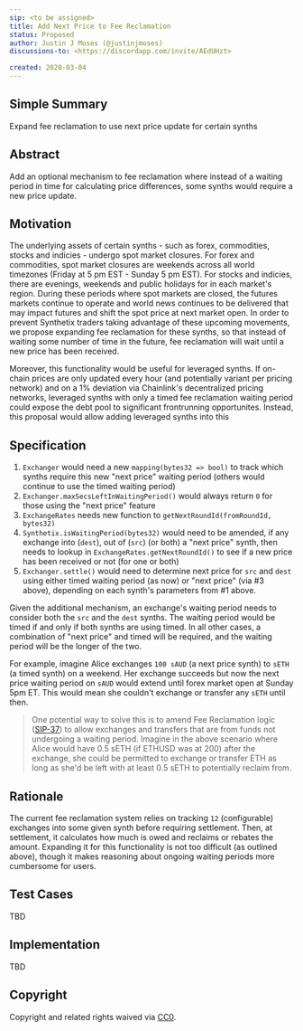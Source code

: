 ```yaml
---
sip: <to be assigned>
title: Add Next Price to Fee Reclamation
status: Proposed
author: Justin J Moses (@justinjmoses)
discussions-to: <https://discordapp.com/invite/AEdUHzt>

created: 2020-03-04
---
```


<!--You can leave these HTML comments in your merged SIP and delete the visible duplicate text guides, they will not appear and may be helpful to refer to if you edit it again. This is the suggested template for new SIPs. Note that an SIP number will be assigned by an editor. When opening a pull request to submit your SIP, please use an abbreviated title in the filename, `sip-draft_title_abbrev.md`. The title should be 44 characters or less.-->

## Simple Summary

<!--"If you can't explain it simply, you don't understand it well enough." Provide a simplified and layman-accessible explanation of the SIP.-->

Expand fee reclamation to use next price update for certain synths

## Abstract

<!--A short (~200 word) description of the technical issue being addressed.-->

Add an optional mechanism to fee reclamation where instead of a waiting period in time for calculating price differences, some synths would require a new price update.

## Motivation

<!--The motivation is critical for SIPs that want to change Synthetix. It should clearly explain why the existing protocol specification is inadequate to address the problem that the SIP solves. SIP submissions without sufficient motivation may be rejected outright.-->

The underlying assets of certain synths - such as forex, commodities, stocks and indicies - undergo spot market closures. For forex and commodities, spot market closures are weekends across all world timezones (Friday at 5 pm EST - Sunday 5 pm EST). For stocks and indicies, there are evenings, weekends and public holidays for in each market's region. During these periods where spot markets are closed, the futures markets continue to operate and world news continues to be delivered that may impact futures and shift the spot price at next market open. In order to prevent Synthetix traders taking advantage of these upcoming movements, we propose expanding fee reclamation for these synths, so that instead of waiting some number of time in the future, fee reclamation will wait until a new price has been received.

Moreover, this functionality would be useful for leveraged synths. If on-chain prices are only updated every hour (and potentially variant per pricing network) and on a 1% deviation via Chainlink's decentralized pricing networks, leveraged synths with only a timed fee reclamation waiting period could expose the debt pool to significant frontrunning opportunites. Instead, this proposal would allow adding leveraged synths into this

## Specification

<!--The technical specification should describe the syntax and semantics of any new feature.-->

1. `Exchanger` would need a new `mapping(bytes32 => bool)` to track which synths require this new "next price" waiting period (others would continue to use the timed waiting period)
2. `Exchanger.maxSecsLeftInWaitingPeriod()` would always return `0` for those using the "next price" feature
3. `ExchangeRates` needs new function to `getNextRoundId(fromRoundId, bytes32)`
4. `Synthetix.isWaitingPeriod(bytes32)` would need to be amended, if any exchange into (`dest`), out of (`src`) (or both) a "next price" synth, then needs to lookup in `ExchangeRates.getNextRoundId()` to see if a new price has been received or not (for one or both)
5. `Exchanger.settle()` would need to determine next price for `src` and `dest` using either timed waiting period (as now) or "next price" (via #3 above), depending on each synth's parameters from #1 above.

Given the additional mechanism, an exchange's waiting period needs to consider both the `src` and the `dest` synths. The waiting period would be timed if and only if both synths are using timed. In all other cases, a combination of "next price" and timed will be required, and the waiting period will be the longer of the two.

For example, imagine Alice exchanges `100 sAUD` (a next price synth) to `sETH` (a timed synth) on a weekend. Her exchange succeeds but now the next price waiting period on `sAUD` would extend until forex market open at Sunday 5pm ET. This would mean she couldn't exchange or transfer any `sETH` until then.

> One potential way to solve this is to amend Fee Reclamation logic ([SIP-37](./sip-37.md)) to allow exchanges and transfers that are from funds not undergoing a waiting period. Imagine in the above scenario where Alice would have 0.5 sETH (if ETHUSD was at 200) after the exchange, she could be permitted to exchange or transfer ETH as long as she'd be left with at least 0.5 sETH to potentially reclaim from.

## Rationale

<!--The rationale fleshes out the specification by describing what motivated the design and why particular design decisions were made. It should describe alternate designs that were considered and related work, e.g. how the feature is supported in other languages. The rationale may also provide evidence of consensus within the community, and should discuss important objections or concerns raised during discussion.-->

The current fee reclamation system relies on tracking `12` (configurable) exchanges into some given synth before requiring settlement. Then, at settlement, it calculates how much is owed and reclaims or rebates the amount. Expanding it for this functionality is not too difficult (as outlined above), though it makes reasoning about ongoing waiting periods more cumbersome for users.

## Test Cases

<!--Test cases for an implementation are mandatory for SIPs but can be included with the implementation..-->

TBD

## Implementation

<!--The implementations must be completed before any SIP is given status "Implemented", but it need not be completed before the SIP is "Approved". While there is merit to the approach of reaching consensus on the specification and rationale before writing code, the principle of "rough consensus and running code" is still useful when it comes to resolving many discussions of API details.-->

TBD

## Copyright

Copyright and related rights waived via [CC0](https://creativecommons.org/publicdomain/zero/1.0/).
